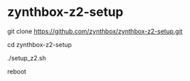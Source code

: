 # zynthbox-z2-setup


git clone https://github.com/zynthbox/zynthbox-z2-setup.git

cd zynthbox-z2-setup

./setup_z2.sh

reboot
